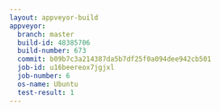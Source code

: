 ```yaml
---
layout: appveyor-build
appveyor:
  branch: master
  build-id: 48385706
  build-number: 673
  commit: b09b7c3a214387da5b7df25f0a094dee942cb501
  job-id: u16beereox7jgjxl
  job-number: 6
  os-name: Ubuntu
  test-result: 1
---
```

